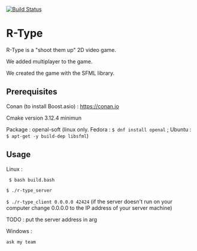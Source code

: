 
[![Build Status](https://travis-ci.com/NicolasKeita/R-type-video-game.svg?token=yCU9eZUj8esevSHWuiuJ&branch=master)](https://travis-ci.com/NicolasKeita/R-type-video-game)

# R-Type
R-Type is a "shoot them up" 2D video game.

We added multiplayer to the game.

We created the game with the SFML library.

## Prerequisites

Conan (to install Boost.asio) : https://conan.io

Cmake version 3.12.4 minimun

Package : openal-soft (linux only. Fedora : ```$ dnf install openal``` ; Ubuntu : ```$ apt-get -y build-dep libsfml```)

## Usage

Linux :

``` $ bash build.bash```

 ```$ ./r-type_server```
 
 ```$ ./r-type_client 0.0.0.0 42424``` (if the server doesn't run on your computer change 0.0.0.0 to the IP address of your server machine)
 
 TODO : put the server address in arg
 

Windows :

``` ask my team ```

